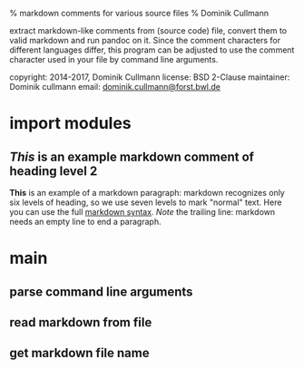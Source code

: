 % markdown comments for various source files
% Dominik Cullmann

extract markdown-like comments from (source code) file, convert them
to valid markdown and run pandoc on it.
Since the comment characters for different languages differ,
this program can be adjusted to use the comment character used in your
file by command line arguments.

copyright: 2014-2017, Dominik Cullmann
license: BSD 2-Clause
maintainer: Dominik cullmann
email: dominik.cullmann@forst.bwl.de

# import modules
## *This* is an example markdown comment of heading level 2
**This** is an example of a markdown paragraph: markdown recognizes
only six levels of heading, so we use seven levels to mark
"normal" text.
Here you can use the full
[markdown syntax](http://daringfireball.net/projects/markdown/syntax).
*Note* the trailing line: markdown needs an empty line to end a
paragraph.

# main
## parse command line arguments
## read markdown from file
## get markdown file name
